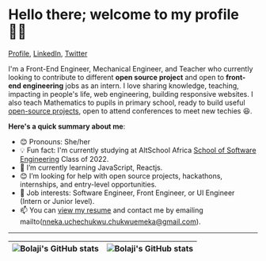 # Hello there; welcome to my profile 👋🏾

[Profile](https://github.com/Nneka-Chukwuemeka), [LinkedIn](https://www.linkedin.com/in/chukwuemeka-nneka-uchechukwu-0ab8a0a9/), [Twitter](https://twitter.com/nne_codes)

I'm a Front-End Engineer, Mechanical Engineer, and Teacher who currently looking to contribute to different **open source project** and open to **front-end engineering** jobs as an intern. I love sharing knowledge, teaching, impacting in people's life, web engineering, building responsive websites. I also teach Mathematics to pupils in primary school,  ready to build useful [open-source projects](https://github.com/Nneka-Chukwuemeka), open to attend conferences to meet new techies :laughing:.

**Here's a quick summary about me**:

- 😊 Pronouns: She/her
- 💡 Fun fact: I'm currently studying at AltSchool Africa [School of Software Engineering](https://altschoolafrica.com/schools/engineering) Class of 2022.
- 🌱 I’m currently learning JavaScript, Reactjs.
- 😊 I’m looking for help with open source projects, hackathons, internships, and entry-level opportunities.
- 💼 Job interests: Software Engineer, Front Engineer, or UI Engineer (Intern or Junior level).
- 📫 You can [view my resume](https://drive.google.com/file/d/1rix0kSCp6y5L9i36uNvaBaqOn6M8f6CD/view?usp=sharing) and contact me by emailing mailto(nneka.uchechukwu.chukwuemeka@gmail.com).

---

| <img align="center" src="https://github-readme-stats.vercel.app/api?username=Nneka-Chukwuemeka&show_icons=true&include_all_commits=true&hide_border=true" alt="Bolaji's GitHub stats" /> | <img align="center" src="https://github-readme-stats.vercel.app/api/top-langs/?username=Nneka-Chukwuemeka&langs_count=8&layout=compact&hide_border=true" alt="Bolaji's GitHub stats" /> |
| ------------- | ------------- |
